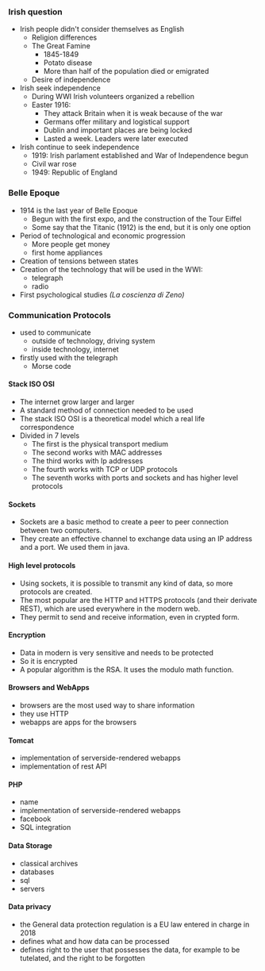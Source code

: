 ### Irish question
- Irish people didn't consider themselves as English
	- Religion differences
	- The Great Famine 
		- 1845-1849
		- Potato disease
		- More than half of the population died or emigrated
	- Desire of independence
- Irish seek independence 
	- During WWI Irish volunteers organized a rebellion
	- Easter 1916:
		- They attack Britain when it is weak because of the war
		- Germans offer military and logistical support
		- Dublin and important places are being locked
		- Lasted a week. Leaders were later executed
- Irish continue to seek independence
	- 1919: Irish parlament established and War of Independence begun
	- Civil war rose
	- 1949: Republic of England

### Belle Epoque
- 1914 is the last year of Belle Epoque
	- Begun with the first expo, and the construction of the Tour Eiffel
	- Some say that the Titanic (1912) is the end, but it is only one option
- Period of technological and economic progression
	- More people get money
	- first home appliances
- Creation of tensions between states
- Creation of the technology that will be used in the WWI:
	- telegraph
	- radio
- First psychological studies *(La coscienza di Zeno)*

### Communication Protocols
- used to communicate
	- outside of technology, driving system
	- inside technology, internet
- firstly used with the telegraph
	- Morse code

#### Stack ISO OSI
- The internet grow larger and larger
- A standard method of connection needed to be used
- The stack ISO OSI is a theoretical model which a real life correspondence
- Divided in 7 levels
	- The first is the physical transport medium
	- The second works with MAC addresses
	- The third works with Ip addresses
	- The fourth works with TCP or UDP protocols
	- The seventh works with ports and sockets and has higher level protocols

#### Sockets
- Sockets are a basic method to create a peer to peer connection between two computers.
- They create an effective channel to exchange data using an IP address and a port.
We used them in java.

#### High level protocols
- Using sockets, it is possible to transmit any kind of data, so more protocols are created. 
- The most popular are the HTTP and HTTPS protocols (and their derivate REST), which are used everywhere in the modern web.
- They permit to send and receive information, even in crypted form.

#### Encryption
- Data in modern is very sensitive and needs to be protected
- So it is encrypted
- A popular algorithm is the RSA. It uses the modulo math function.

#### Browsers and WebApps
- browsers are the most used way to share information
- they use HTTP
- webapps are apps for the browsers

#### Tomcat
- implementation of serverside-rendered webapps
- implementation of rest API

#### PHP
- name
- implementation of serverside-rendered webapps
- facebook
- SQL integration

#### Data Storage
- classical archives
- databases
- sql
- servers

#### Data privacy
- the General data protection regulation is a EU law entered in charge in 2018
- defines what and how data can be processed
- defines right to the user that possesses the data, for example to be tutelated, and the right to be forgotten

####